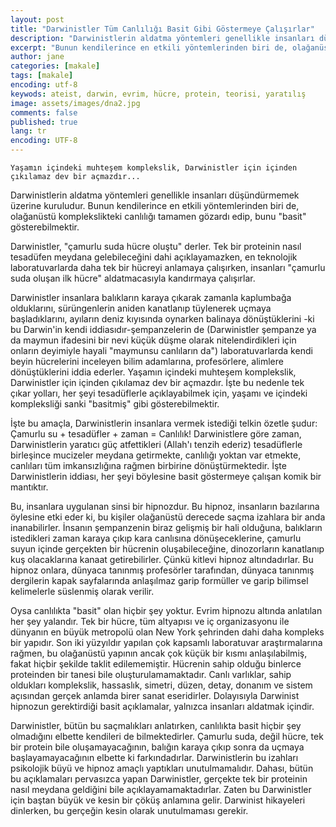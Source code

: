 ```yaml
---
layout: post
title: "Darwinistler Tüm Canlılığı Basit Gibi Göstermeye Çalışırlar"
description: "Darwinistlerin aldatma yöntemleri genellikle insanları düşündürmemek üzerine kuruludur." 
excerpt: "Bunun kendilerince en etkili yöntemlerinden biri de, olağanüstü komplekslikteki canlılığı tamamen gözardı edip, bunu 'basit' gösterebilmektir."
author: jane
categories: [makale]
tags: [makale]
encoding: utf-8
keywods: ateist, darwin, evrim, hücre, protein, teorisi, yaratılış
image: assets/images/dna2.jpg
comments: false
published: true
lang: tr
encoding: UTF-8
---
```


``Yaşamın içindeki muhteşem komplekslik, Darwinistler için içinden çıkılamaz dev bir açmazdır...``

Darwinistlerin aldatma yöntemleri genellikle insanları düşündürmemek üzerine kuruludur. Bunun kendilerince en etkili yöntemlerinden biri de, olağanüstü komplekslikteki canlılığı tamamen gözardı edip, bunu "basit" gösterebilmektir.

Darwinistler, "çamurlu suda hücre oluştu" derler. Tek bir proteinin nasıl tesadüfen meydana gelebileceğini dahi açıklayamazken, en teknolojik laboratuvarlarda daha tek bir hücreyi anlamaya çalışırken, insanları "çamurlu suda oluşan ilk hücre" aldatmacasıyla kandırmaya çalışırlar.

Darwinistler insanlara balıkların karaya çıkarak zamanla kaplumbağa olduklarını, sürüngenlerin aniden kanatlanıp tüylenerek uçmaya başladıklarını, ayıların deniz kıyısında oynarken balinaya dönüştüklerini -ki bu Darwin'in kendi iddiasıdır-şempanzelerin de (Darwinistler şempanze ya da maymun ifadesini bir nevi küçük düşme olarak nitelendirdikleri için onların deyimiyle hayali "maymunsu canlıların da") laboratuvarlarda kendi beyin hücrelerini inceleyen bilim adamlarına, profesörlere, alimlere dönüştüklerini iddia ederler. Yaşamın içindeki muhteşem komplekslik, Darwinistler için içinden çıkılamaz dev bir açmazdır. İşte bu nedenle tek çıkar yolları, her şeyi tesadüflerle açıklayabilmek için, yaşamı ve içindeki kompleksliği sanki "basitmiş" gibi gösterebilmektir.

İşte bu amaçla, Darwinistlerin insanlara vermek istediği telkin özetle şudur: Çamurlu su + tesadüfler + zaman = Canlılık! Darwinistlere göre zaman, Darwinistlerin yaratıcı güç atfettikleri (Allah'ı tenzih ederiz) tesadüflerle birleşince mucizeler meydana getirmekte, canlılığı yoktan var etmekte, canlıları tüm imkansızlığına rağmen birbirine dönüştürmektedir. İşte Darwinistlerin iddiası, her şeyi böylesine basit göstermeye çalışan komik bir mantıktır.

Bu, insanlara uygulanan sinsi bir hipnozdur. Bu hipnoz, insanların bazılarına öylesine etki eder ki, bu kişiler olağanüstü derecede saçma izahlara bir anda inanabilirler. İnsanın şempanzenin biraz gelişmiş bir hali olduğuna, balıkların istedikleri zaman karaya çıkıp kara canlısına dönüşeceklerine, çamurlu suyun içinde gerçekten bir hücrenin oluşabileceğine, dinozorların kanatlanıp kuş olacaklarına kanaat getirebilirler. Çünkü kitlevi hipnoz altındadırlar. Bu hipnoz onlara, dünyaca tanınmış profesörler tarafından, dünyaca tanınmış dergilerin kapak sayfalarında anlaşılmaz garip formüller ve garip bilimsel kelimelerle süslenmiş olarak verilir.

Oysa canlılıkta "basit" olan hiçbir şey yoktur. Evrim hipnozu altında anlatılan her şey yalandır. Tek bir hücre, tüm altyapısı ve iç organizasyonu ile dünyanın en büyük metropolü olan New York şehrinden dahi daha kompleks bir yapıdır. Son iki yüzyıldır yapılan çok kapsamlı laboratuvar araştırmalarına rağmen, bu olağanüstü yapının ancak çok küçük bir kısmı anlaşılabilmiş, fakat hiçbir şekilde taklit edilememiştir. Hücrenin sahip olduğu binlerce proteinden bir tanesi bile oluşturulamamaktadır. Canlı varlıklar, sahip oldukları komplekslik, hassaslık, simetri, düzen, detay, donanım ve sistem açısından gerçek anlamda birer sanat eseridirler. Dolayısıyla Darwinist hipnozun gerektirdiği basit açıklamalar, yalnızca insanları aldatmak içindir.

Darwinistler, bütün bu saçmalıkları anlatırken, canlılıkta basit hiçbir şey olmadığını elbette kendileri de bilmektedirler. Çamurlu suda, değil hücre, tek bir protein bile oluşamayacağının, balığın karaya çıkıp sonra da uçmaya başlayamayacağının elbette ki farkındadırlar. Darwinistlerin bu izahları psikolojik büyü ve hipnoz amaçlı yaptıkları unutulmamalıdır. Dahası, bütün bu açıklamaları pervasızca yapan Darwinistler, gerçekte tek bir proteinin nasıl meydana geldiğini bile açıklayamamaktadırlar. Zaten bu Darwinistler için baştan büyük ve kesin bir çöküş anlamına gelir. Darwinist hikayeleri dinlerken, bu gerçeğin kesin olarak unutulmaması gerekir.
